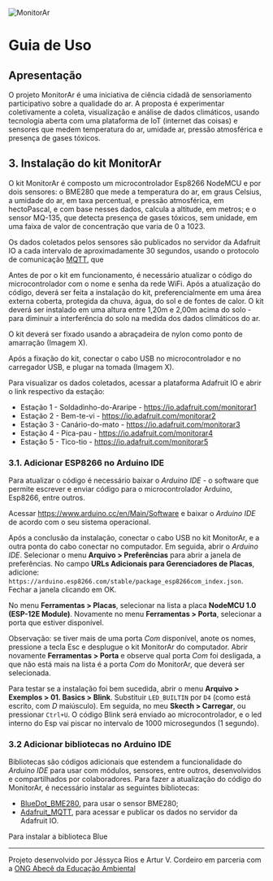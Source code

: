 
![MonitorAr](https://github.com/projetomonitorar/monitorar/raw/master/img/monitorar_logo_600px.png "MonitoAr")

# Guia de Uso

## Apresentação
O projeto MonitorAr é uma iniciativa de ciência cidadã de sensoriamento participativo sobre a qualidade do ar. A proposta é experimentar coletivamente a coleta, visualização e análise de dados climáticos, usando tecnologia aberta com uma plataforma de IoT (internet das coisas) e sensores que medem temperatura do ar, umidade ar, pressão  atmosférica e presença de gases tóxicos.

## 3. Instalação do kit MonitorAr
O kit MonitorAr é composto um microcontrolador Esp8266 NodeMCU e por dois sensores: o BME280 que mede a temperatura do ar, em graus Celsius, a umidade do ar, em taxa percentual, e pressão atmosférica, em hectoPascal, e com base nesses dados, calcula a altitude, em metros; e o sensor MQ-135, que detecta presença de gases tóxicos, sem unidade, em uma faixa de valor de concentração que varia de 0 a 1023.

Os dados coletados pelos sensores são publicados no servidor da Adafruit IO a cada intervalo de aproximadamente 30 segundos, usando o protocolo de comunicação [MQTT](https://pt.wikipedia.org/wiki/MQTT), que

Antes de por o kit em funcionamento, é necessário atualizar o código do microcontrolador com o nome e senha da rede WiFi. 
Após a atualização do código, deverá ser feita a instalação do kit, preferencialmente em uma área externa coberta, protegida da chuva, água, do sol e de fontes de calor. O kit deverá ser instalado em uma altura entre 1,20m e 2,00m acima do solo - para diminuir a interferência do solo na medida dos dados climáticos do ar.

O kit deverá ser fixado usando a abraçadeira de nylon como ponto de amarração (Imagem X).

Após a fixação do kit, conectar o cabo USB no microcontrolador e no carregador USB, e plugar na tomada (Imagem X).

Para visualizar os dados coletados, acessar a plataforma Adafruit IO e abrir o link respectivo da estação:
- Estação 1 - Soldadinho-do-Araripe - https://io.adafruit.com/monitorar1
- Estação 2 - Bem-te-vi - https://io.adafruit.com/monitorar2
- Estação 3 - Canário-do-mato - https://io.adafruit.com/monitorar3
- Estação 4 - Pica-pau - https://io.adafruit.com/monitorar4
- Estação 5 - Tico-tio - https://io.adafruit.com/monitorar5

### 3.1. Adicionar ESP8266 no Arduino IDE  
Para atualizar o código é necessário baixar o *Arduino IDE* - o software que permite escrever e enviar código para o microcontrolador Arduino, Esp8266, entre outros.

Acessar https://www.arduino.cc/en/Main/Software e baixar o *Arduino IDE* de acordo com o seu sistema operacional. 

Após a conclusão da instalação, conectar o cabo USB no kit MonitorAr, e a outra ponta do cabo conectar no computador. Em seguida, abrir o *Arduino IDE*. 
Selecionar o menu **Arquivo > Preferências** para abrir a janela de preferências. No campo **URLs Adicionais para Gerenciadores de Placas**, adicione: `https://arduino.esp8266.com/stable/package_esp8266com_index.json`. Fechar a janela clicando em OK.

No menu **Ferramentas > Placas**, selecionar na lista a placa **NodeMCU 1.0 (ESP-12E Module)**. Novamente no menu **Ferramentas > Porta**, selecionar a porta que estiver disponível.

Observação: se tiver mais de uma porta *Com* disponível, anote os nomes, pressione a tecla Esc e desplugue o kit MonitorAr do computador. Abrir novamente **Ferramentas > Porta** e observe qual porta *Com* foi desligada, a que não está mais na lista é a porta *Com* do MonitorAr, que deverá ser selecionada.

Para testar se a instalação foi bem sucedida, abrir o menu **Arquivo > Exemplos > 01. Basics > Blink**. Substituir `LED_BUILTIN` por `D4` (como está escrito, com *D* maiúsculo). Em seguida, no meu **Skecth > Carregar**, ou pressionar `Ctrl+U`. O código Blink será enviado ao microcontrolador, e o led interno do Esp vai piscar no intervalo de 1000 microsegundos (1 segundo). 

### 3.2 Adicionar bibliotecas no Arduino IDE
Bibliotecas são códigos adicionais que estendem a funcionalidade do *Arduino IDE* para usar com módulos, sensores, entre outros, desenvolvidos e compartilhados por colaboradores. Para fazer a atualização do código do MonitorAr, é necessário instalar as seguintes bibliotecas:

- [BlueDot_BME280](https://github.com/BlueDot-Arduino/BlueDot_BME280), para usar o sensor BME280;
- [Adafruit_MQTT](https://github.com/adafruit/Adafruit_MQTT_Library), para acessar e publicar os dados no servidor da Adafruit IO. 

Para instalar a biblioteca Blue

___

Projeto desenvolvido por Jéssyca Rios e Artur V. Cordeiro em parceria com a [ONG Abecê da Educação Ambiental](https://ongabcambiental.com)


